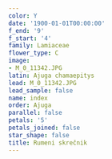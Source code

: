 ```yaml
---
color: Y
date: '1900-01-01T00:00:00'
f_end: '9'
f_start: '4'
family: Lamiaceae
flower_type: C
image:
- M_0_11342.JPG
latin: Ajuga chamaepitys
lead: M_0_11342.JPG
lead_sample: false
name: index
order: Ajuga
parallel: false
petals: '5'
petals_joined: false
star_shape: false
title: Rumeni skrečnik
---
```


